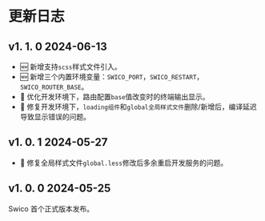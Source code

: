 

# 更新日志


[//]: # (- :lipstick: 优化)
[//]: # (- :new: 新增)
[//]: # (- :wrench: 修复)
[//]: # (:wastebasket:废弃/删除)
[//]: # (:hammer_and_wrench:重构)

## v1. 1. 0 <Badge type="info">2024-06-13</Badge>

- :new: 新增支持`scss`样式文件引入。
- :new: 新增三个内置环境变量：`SWICO_PORT`，`SWICO_RESTART`，`SWICO_ROUTER_BASE`。
- :lipstick: 优化开发环境下，路由配置`base`值改变时的终端输出显示。
- :wrench: 修复开发环境下，`loading组件`和`global全局样式文件`删除/新增后，编译延迟导致显示错误的问题。

## v1. 0. 1 <Badge type="info">2024-05-27</Badge>

- :wrench: 修复全局样式文件`global.less`修改后多余重启开发服务的问题。

## v1. 0. 0 <Badge type="info">2024-05-25</Badge>


Swico 首个正式版本发布。
